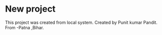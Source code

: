 # New project

This project was created from local system. Created by Punit kumar Pandit.
From -Patna ,Bihar.